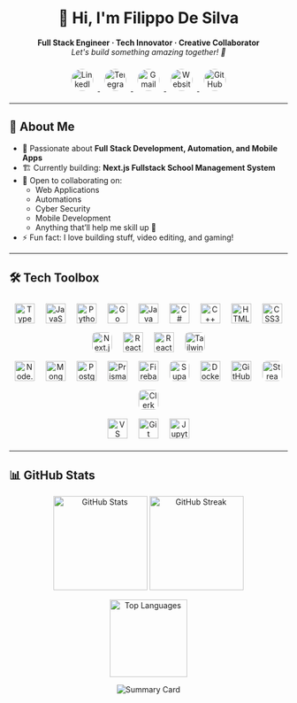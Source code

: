 <h1 align="center">
  👋 Hi, I'm Filippo De Silva
</h1>
<p align="center">
  <b>Full Stack Engineer · Tech Innovator · Creative Collaborator</b><br>
  <i>Let's build something amazing together! 🚀</i>
</p>

<!-- Social Media (Centered, Rounded SVG Icons) -->
<p align="center">
  <a href="https://www.linkedin.com/in/filippo-de-silva-0982a7342" target="_blank" title="LinkedIn">
    <img src="https://cdn.jsdelivr.net/gh/devicons/devicon/icons/linkedin/linkedin-original.svg" alt="LinkedIn" width="40" height="40" style="border-radius:50%;margin:8px"/>
  </a>
  <a href="https://t.me/Lt_Col_Sam?text=Hi%20Filippo,%20I%20would%20like%20to%20connect." target="_blank" title="Telegram">
    <img src="https://cdn.simpleicons.org/telegram/229ED9/fff.svg" alt="Telegram" width="40" height="40" style="border-radius:50%;margin:8px"/>
  </a>
  <a href="mailto:filippodev@gmail.com" target="_blank" title="Email">
    <img src="https://cdn.jsdelivr.net/gh/devicons/devicon/icons/google/google-original.svg" alt="Gmail" width="40" height="40" style="border-radius:50%;margin:8px"/>
  </a>
  <a href="https://filippodesilva.vercel.app" target="_blank" title="Website">
    <img src="https://cdn.simpleicons.org/googlechrome/4285F4/fff.svg" alt="Website" width="40" height="40" style="border-radius:50%;margin:8px"/>
  </a>
  <a href="https://github.com/FilippoDeSilva?tab=followers" target="_blank" title="GitHub">
    <img src="https://cdn.jsdelivr.net/gh/devicons/devicon/icons/github/github-original.svg" alt="GitHub" width="40" height="40" style="border-radius:50%;margin:8px"/>
  </a>
</p>

---

## 🚀 About Me

- 🌟 Passionate about **Full Stack Development, Automation, and Mobile Apps**
- 🏗️ Currently building: **Next.js Fullstack School Management System**
- 🤝 Open to collaborating on:
  - Web Applications
  - Automations
  - Cyber Security
  - Mobile Development
  - Anything that’ll help me skill up 🚀
- ⚡ Fun fact: I love building stuff, video editing, and gaming!

---

## 🛠️ Tech Toolbox

<div align="center">

<!-- === LANGUAGES === -->
<img src="https://cdn.jsdelivr.net/gh/devicons/devicon/icons/typescript/typescript-original.svg" width="36" height="36" alt="TypeScript" style="margin:8px"/>
<img src="https://cdn.jsdelivr.net/gh/devicons/devicon/icons/javascript/javascript-original.svg" width="36" height="36" alt="JavaScript" style="margin:8px"/>
<img src="https://cdn.jsdelivr.net/gh/devicons/devicon/icons/python/python-original.svg" width="36" height="36" alt="Python" style="margin:8px"/>
<img src="https://cdn.jsdelivr.net/gh/devicons/devicon/icons/go/go-original.svg" width="36" height="36" alt="Go" style="margin:8px"/>
<img src="https://cdn.jsdelivr.net/gh/devicons/devicon/icons/java/java-original.svg" width="36" height="36" alt="Java" style="margin:8px"/>
<img src="https://cdn.jsdelivr.net/gh/devicons/devicon/icons/csharp/csharp-original.svg" width="36" height="36" alt="C#" style="margin:8px"/>
<img src="https://cdn.jsdelivr.net/gh/devicons/devicon/icons/cplusplus/cplusplus-original.svg" width="36" height="36" alt="C++" style="margin:8px"/>
<img src="https://cdn.jsdelivr.net/gh/devicons/devicon/icons/html5/html5-original.svg" width="36" height="36" alt="HTML5" style="margin:8px"/>
<img src="https://cdn.jsdelivr.net/gh/devicons/devicon/icons/css3/css3-original.svg" width="36" height="36" alt="CSS3" style="margin:8px"/>

<!-- === FRONTEND === -->
<br>
<img src="https://cdn.jsdelivr.net/gh/devicons/devicon/icons/nextjs/nextjs-original.svg" width="36" height="36" alt="Next.js" style="margin:8px;background:#fff;border-radius:8px;"/>
<img src="https://cdn.jsdelivr.net/gh/devicons/devicon/icons/react/react-original.svg" width="36" height="36" alt="React" style="margin:8px"/>
<img src="https://cdn.jsdelivr.net/gh/devicons/devicon/icons/react/react-original.svg" width="36" height="36" alt="React Native" style="margin:8px"/>
<img src="https://cdn.simpleicons.org/tailwindcss/06B6D4/fff.svg" width="36" height="36" alt="Tailwind CSS" style="margin:8px; border-radius:8px; background:#fff"/>

<!-- === BACKEND / INFRA === -->
<br>
<img src="https://cdn.jsdelivr.net/gh/devicons/devicon/icons/nodejs/nodejs-original.svg" width="36" height="36" alt="Node.js" style="margin:8px"/>
<img src="https://cdn.jsdelivr.net/gh/devicons/devicon/icons/mongodb/mongodb-original.svg" width="36" height="36" alt="MongoDB" style="margin:8px"/>
<img src="https://cdn.jsdelivr.net/gh/devicons/devicon/icons/postgresql/postgresql-original.svg" width="36" height="36" alt="PostgreSQL" style="margin:8px"/>
<img src="https://cdn.jsdelivr.net/gh/devicons/devicon/icons/prisma/prisma-original.svg" width="36" height="36" alt="Prisma" style="margin:8px"/>
<img src="https://cdn.jsdelivr.net/gh/devicons/devicon/icons/firebase/firebase-plain.svg" width="36" height="36" alt="Firebase" style="margin:8px"/>
<img src="https://cdn.simpleicons.org/supabase/3ECF8E/fff.svg" width="36" height="36" alt="Supabase" style="margin:8px; border-radius:8px; background:#fff"/>
<img src="https://cdn.jsdelivr.net/gh/devicons/devicon/icons/docker/docker-original.svg" width="36" height="36" alt="Docker" style="margin:8px"/>
<img src="https://cdn.jsdelivr.net/gh/devicons/devicon/icons/github/github-original.svg" width="36" height="36" alt="GitHub" style="margin:8px"/>
<img src="https://cdn.simpleicons.org/stream/06B6D4/fff.svg" width="36" height="36" alt="Stream Chat" style="margin:8px; border-radius:8px; background:#fff"/>
<img src="https://avatars.githubusercontent.com/u/72380216?s=200&v=4" width="36" height="36" alt="Clerk" style="margin:8px;border-radius:8px;background:#fff"/>

<!-- === TOOLS === -->
<br>
<img src="https://cdn.jsdelivr.net/gh/devicons/devicon/icons/vscode/vscode-original.svg" width="36" height="36" alt="VS Code" style="margin:8px"/>
<img src="https://cdn.jsdelivr.net/gh/devicons/devicon/icons/git/git-original.svg" width="36" height="36" alt="Git" style="margin:8px"/>
<img src="https://cdn.jsdelivr.net/gh/devicons/devicon/icons/jupyter/jupyter-original.svg" width="36" height="36" alt="Jupyter" style="margin:8px"/>
</div>

---

## 📊 GitHub Stats

<p align="center">
  <img src="https://github-readme-stats.vercel.app/api?username=FilippoDeSilva&show_icons=true&theme=tokyonight" alt="GitHub Stats" height="170"/>
  <img src="https://github-readme-streak-stats.herokuapp.com?user=FilippoDeSilva&theme=tokyonight&date_format=M%20j%5B%2C%20Y%5D" alt="GitHub Streak" height="170"/>
</p>
<p align="center">
  <img src="https://github-readme-stats.vercel.app/api/top-langs/?username=FilippoDeSilva&layout=compact&theme=tokyonight&hide=html,css" alt="Top Languages" height="140"/>
</p>
<p align="center">
  <img src="https://github-profile-summary-cards.vercel.app/api/cards/profile-details?username=FilippoDeSilva&theme=tokyonight" alt="Summary Card"/>
 
</p>
